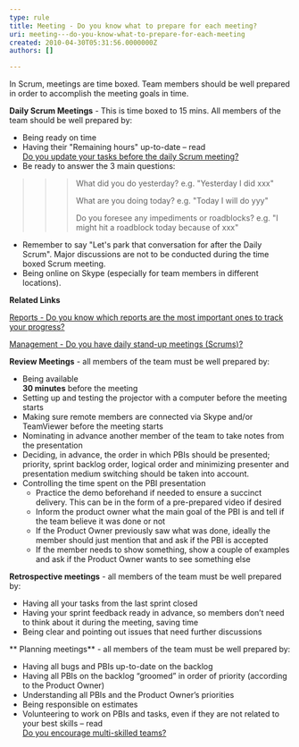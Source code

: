 ```yaml
---
type: rule
title: Meeting - Do you know what to prepare for each meeting?
uri: meeting---do-you-know-what-to-prepare-for-each-meeting
created: 2010-04-30T05:31:56.0000000Z
authors: []

---
```


In Scrum, meetings are time boxed. Team members should be well prepared in order to accomplish the meeting goals in time. 

 
**Daily Scrum Meetings** - This is time boxed to 15 mins. All members of the team should be well prepared by:

- Being ready on time
- Having their "Remaining hours" up-to-date – read <br>      [Do you update your tasks before the daily Scrum meeting?](/Pages/DailyScrumUpdateTasks.aspx)
- Be ready to answer the 3 main questions:



> > > What did you do yesterday? e.g. "Yesterday I did xxx"
> > > 
> > > What are you doing today? e.g. "Today I will do yyy"
> > > 
> > > Do you foresee​ any impediments or roadblocks? e.g. "I might hit a roadblock today because of xxx"


- Remember to say "Let's park that conversation for after the Daily Scrum". Major discussions are not to be conducted during the time boxed Scrum meeting.
- Being online on Skype (especially for team members in different locations).


**Related Links**

[Reports - Do you know which reports are the most important ones to track your progress?](/Pages/TrackProgress.aspx)

[Management - Do you have daily stand-up meetings (Scrums)?](/_layouts/15/FIXUPREDIRECT.ASPX?WebId=3dfc0e07-e23a-4cbb-aac2-e778b71166a2&amp;TermSetId=07da3ddf-0924-4cd2-a6d4-a4809ae20160&amp;TermId=731a3f5d-a266-4944-876c-a45afa82832f)



**Review Meetings** - all members of the team must be well prepared by:

- Being available <br>      **30 minutes** before the meeting
- Setting up and testing the projector with a computer before the meeting starts
- Making sure remote members are connected via Skype and/or TeamViewer before the meeting starts
- Nominating in advance another member of the team to take notes from the presentation
- Deciding, in advance, the order in which PBIs should be presented; priority, sprint backlog order, logical order and minimizing presenter and presentation medium switching should be taken into account.
- Controlling the time spent on the PBI presentation
    - Practice the demo beforehand if needed to ensure a succinct delivery. This can be in the form of a pre-prepared video if desired​
    - Inform the product owner what the main goal of the PBI is and tell if the team believe it was done or not
    - If the Product Owner previously saw what was done, ideally the member should just mention that and ask if the PBI is accepted
    - If the member needs to show something, show a couple of examples and ask if the Product Owner wants to see something else


**Retrospective meetings** - all members of the team must be well prepared by:

- Having all your tasks from the last sprint closed
- Having your sprint feedback ready in advance, so members don’t need to think about it during the meeting, saving time
- Being clear and pointing out issues that need further discussions


**
Planning meetings** - all members of the team must be well prepared by:

- Having all bugs and PBIs up-to-date on the backlog
- Having all PBIs on the backlog “groomed” in order of priority (according to the Product Owner)​
- Understanding all PBIs and the Product Owner’s priorities
- Being responsible on estimates
- Volunteering to work on PBIs and tasks, even if they are not related to your best skills – read <br>      [Do you encourage multi-skilled teams?](/Pages/BeingMultiSkilled.aspx)

​
